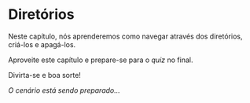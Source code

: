 # Diretórios

Neste capítulo, nós aprenderemos como navegar através dos diretórios, criá-los e apagá-los.

Aproveite este capítulo e prepare-se para o _quiz_ no final.

Divirta-se e boa sorte!

_O cenário está sendo preparado..._
